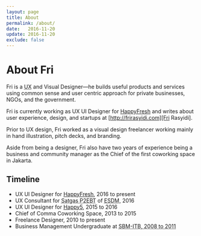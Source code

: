 ```yaml
---
layout: page
title: About
permalink: /about/
date:   2016-11-20
update: 2016-11-20
exclude: false
---
```


# About Fri

Fri is a <abbr title="User Experience">UX</abbr> and Visual Designer—he builds useful products and services using common sense and user centric approach for private businesses, NGOs, and the government.

Fri is currently working as UX UI Designer for [HappyFresh][HappyFresh] and writes about user experience, design, and startups at [http://frirasyidi.com][Fri Rasyidi].

Prior to UX design, Fri worked as a visual design freelancer working mainly in hand illustration, pitch decks, and branding.

Aside from being a designer, Fri also have two years of experience being a business and community manager as the Chief of the first coworking space in Jakarta.

## Timeline

* UX UI Designer for [HappyFresh][happyfresh], <time>2016 to present</time>
* UX Consultant for <abbr title="Special Task Force for Acceleration of Renewable Energy Development">Satgas P2EBT</abbr> of <abbr title="Ministry of Energy and Mineral Resources">ESDM</abbr>, <time>2016</time>
* UX UI Designer for [Happy5](https://www.happy5.co/), <time>2015 to 2016</time>
* Chief of Comma Coworking Space, <time>2013 to 2015</time>
* Freelance Designer, <time>2010 to present</time>
* Business Management Undergraduate at <abbr title="School of Business Management of Institute Teknologi Bandung">SBM-ITB<abbr>, <time>2008 to 2011</time>

[HappyFresh]:    https://happyfresh.com
[Fri Rasyidi]:   http://frirasyidi.com
